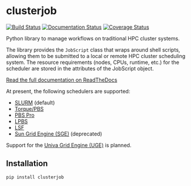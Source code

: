 # clusterjob

[![Build Status](https://travis-ci.org/goerz/clusterjob.svg?branch=develop)](https://travis-ci.org/goerz/clusterjob)
[![Documentation Status](https://readthedocs.org/projects/clusterjob/badge/?version=latest)](http://clusterjob.readthedocs.org/en/latest/?badge=latest)
[![Coverage Status](https://coveralls.io/repos/goerz/clusterjob/badge.svg?branch=develop&service=github)](https://coveralls.io/github/goerz/clusterjob?branch=develop)

Python library to manage workflows on traditional HPC cluster systems.

The library provides the `JobScript` class that wraps around shell scripts,
allowing them to be submitted to a local or remote HPC cluster scheduling
system. The resource requirements (nodes, CPUs, runtime, etc.) for the scheduler
are stored in the attributes of the JobScript object.

[Read the full documentation on ReadTheDocs](http://clusterjob.readthedocs.org/en/latest/)

At present, the following schedulers are supported:

*   [SLURM](https://computing.llnl.gov/linux/slurm/) (default)
*   [Torque/PBS](http://www.adaptivecomputing.com/products/open-source/torque/)
*   [PBS Pro](http://www.pbsworks.com/PBSProduct.aspx?n=PBS-Professional&c=Overview-and-Capabilities)
*   [LPBS](https://github.com/goerz/LPBS)
*   [LSF](http://www.platform.com/Products/platform-lsf)
*   [Sun Grid Engine (SGE)](http://en.wikipedia.org/wiki/Oracle_Grid_Engine) (deprecated)

Support for the
[Univa Grid Engine (UGE)](http://www.univa.com/products/grid-engine.php)
is planned.

## Installation

    pip install clusterjob
